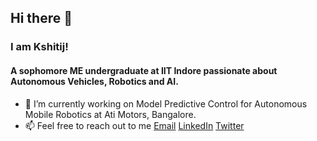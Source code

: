 ## Hi there 👋
### I am Kshitij!
#### A sophomore ME undergraduate at IIT Indore passionate about Autonomous Vehicles, Robotics and AI. 
- 🔭 I’m currently working on Model Predictive Control for Autonomous Mobile Robotics at Ati Motors, Bangalore.
- 📫 Feel free to reach out to me
[Email](mailto:me200003042@iiti.ac.in) [LinkedIn](https://www.linkedin.com/in/kshitij-bhat/) [Twitter](https://twitter.com/kshitij_m_bhat)

<!--
**KshitijBhat/KshitijBhat** is a ✨ _special_ ✨ repository because its `README.md` (this file) appears on your GitHub profile.

Here are some ideas to get you started:

- 🔭 I’m currently working on ...
- 🌱 I’m currently learning ...
- 👯 I’m looking to collaborate on ...
- 🤔 I’m looking for help with ...
- 💬 Ask me about ...
- 📫 How to reach me: ...
- 😄 Pronouns: ...
- ⚡ Fun fact: ...
-->
